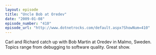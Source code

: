 ```yaml
---
layout: episode
title: "Uncle Bob at Oredev"
date: "2009-01-08"
episode_number: "410"
episode_url: "http://www.dotnetrocks.com/default.aspx?ShowNum=410"
---
```


Carl and Richard catch up with Bob Martin at Oredev in Malmo, Sweden. Topics range from debugging to software quality. Great show.
